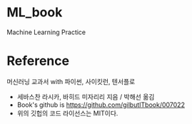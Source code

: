 # ML_book

Machine Learning Practice

# Reference

머신러닝 교과서 with 파이썬, 사이킷런, 텐서플로
* 세바스찬 라시카, 바히드 미자리리 지음 / 박해선 옮김
* Book's github is <https://github.com/gilbutITbook/007022>
* 위의 깃헙의 코드 라이선스는 MIT이다.
